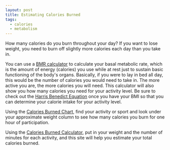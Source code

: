 ```yaml
---
layout: post
title: Estimating Calories Burned
tags:
  - calories
  - metabolism
---
```


How many calories do you burn throughout your day? If you want to lose weight, 
you need to burn off slightly more calories each day than you take in.

You can use a [BMR calculator](http://www.bmi-calculator.net/bmr-calculator/) 
to calculate your basal metabolic rate, which is the amount of energy 
(calories) you use while at rest just to sustain basic functioning of the 
body's organs. Basically, if you were to lay in bed all day, this would be the 
number of calories you would need to take in. The more active you are, the more 
calories you will need. This calculator will also show you how many calories 
you need for your activity level. Be sure to check out the 
[Harris Benedict Equation](http://www.bmi-calculator.net/bmr-calculator/harris-benedict-equation/) 
once you have your BMI so that you can determine your calorie intake for your 
activity level. 

Using the [Calories Burned Chart](http://www.dailycute.net/images/content/486.jpg), 
find your activity or sport and look under your approximate weight column to 
see how many calories you burn for one hour of participation.

Using the [Calories Burned Calculator](http://www.healthstatus.com/calculate/cbc),
put in your weight and the number of minutes for each activity, and this site 
will help you estimate your total calories burned. 

